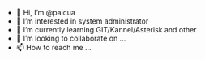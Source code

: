 - 👋 Hi, I’m @paicua
- 👀 I’m interested in system administrator
- 🌱 I’m currently learning GIT/Kannel/Asterisk and other
- 💞️ I’m looking to collaborate on ...
- 📫 How to reach me ...

<!---
paicua/paicua is a ✨ special ✨ repository because its `README.md` (this file) appears on your GitHub profile.
You can click the Preview link to take a look at your changes.
--->
